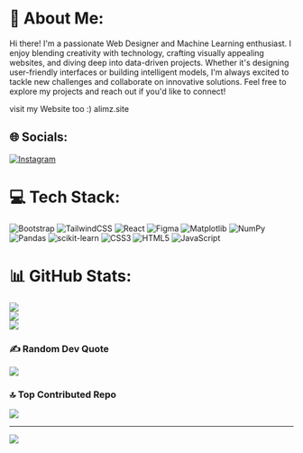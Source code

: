 # 💫 About Me:
Hi there! I'm a passionate Web Designer and Machine Learning enthusiast. I enjoy blending creativity with technology, crafting visually appealing websites, and diving deep into data-driven projects. Whether it's designing user-friendly interfaces or building intelligent models, I'm always excited to tackle new challenges and collaborate on innovative solutions. Feel free to explore my projects and reach out if you'd like to connect!

visit my Website too :)
<a>alimz.site</a>


## 🌐 Socials:
[![Instagram](https://img.shields.io/badge/Instagram-%23E4405F.svg?logo=Instagram&logoColor=white)](https://instagram.com/ali.__mozaffari) 

# 💻 Tech Stack:
![Bootstrap](https://img.shields.io/badge/bootstrap-%238511FA.svg?style=flat&logo=bootstrap&logoColor=white) ![TailwindCSS](https://img.shields.io/badge/tailwindcss-%2338B2AC.svg?style=flat&logo=tailwind-css&logoColor=white) ![React](https://img.shields.io/badge/react-%2320232a.svg?style=flat&logo=react&logoColor=%2361DAFB) ![Figma](https://img.shields.io/badge/figma-%23F24E1E.svg?style=flat&logo=figma&logoColor=white) ![Matplotlib](https://img.shields.io/badge/Matplotlib-%23ffffff.svg?style=flat&logo=Matplotlib&logoColor=black) ![NumPy](https://img.shields.io/badge/numpy-%23013243.svg?style=flat&logo=numpy&logoColor=white) ![Pandas](https://img.shields.io/badge/pandas-%23150458.svg?style=flat&logo=pandas&logoColor=white) ![scikit-learn](https://img.shields.io/badge/scikit--learn-%23F7931E.svg?style=flat&logo=scikit-learn&logoColor=white) ![CSS3](https://img.shields.io/badge/css3-%231572B6.svg?style=flat&logo=css3&logoColor=white) ![HTML5](https://img.shields.io/badge/html5-%23E34F26.svg?style=flat&logo=html5&logoColor=white) ![JavaScript](https://img.shields.io/badge/javascript-%23323330.svg?style=flat&logo=javascript&logoColor=%23F7DF1E)
# 📊 GitHub Stats:
![](https://github-readme-stats.vercel.app/api?username=Alimz-z&theme=radical&hide_border=false&include_all_commits=true&count_private=true)<br/>
![](https://github-readme-streak-stats.herokuapp.com/?user=Alimz-z&theme=radical&hide_border=false)<br/>
![](https://github-readme-stats.vercel.app/api/top-langs/?username=Alimz-z&theme=radical&hide_border=false&include_all_commits=true&count_private=true&layout=compact)

### ✍️ Random Dev Quote
![](https://quotes-github-readme.vercel.app/api?type=horizontal&theme=radical)

### 🔝 Top Contributed Repo
![](https://github-contributor-stats.vercel.app/api?username=Alimz-z&limit=5&theme=dark&combine_all_yearly_contributions=true)

---
[![](https://visitcount.itsvg.in/api?id=Alimz-z&icon=0&color=12)](https://visitcount.itsvg.in)

